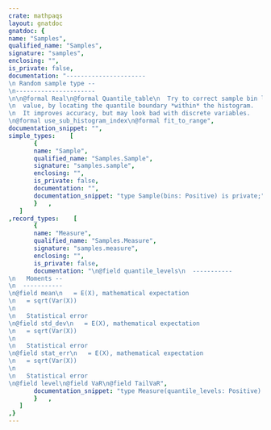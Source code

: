 ```yaml
---
crate: mathpaqs
layout: gnatdoc
gnatdoc: {
name: "Samples",
qualified_name: "Samples",
signature: "samples",
enclosing: "",
is_private: false,
documentation: "----------------------\n Random sample type --\n----------------------\n\n@formal Real\n@formal Quantile_table\n  Try to correct sample bin location error compared to actual occurrence\n  value, by locating the quantile boundary *within* the histogram.\n  It improves accuracy, but may look bad with discrete variables.\n@formal use_sub_histogram_index\n@formal fit_to_range",
documentation_snippet: "",
simple_types:    [
       {
       name: "Sample",
       qualified_name: "Samples.Sample",
       signature: "samples.sample",
       enclosing: "",
       is_private: false,
       documentation: "",
       documentation_snippet: "type Sample(bins: Positive) is private;",
       }   ,
   ]
,record_types:    [
       {
       name: "Measure",
       qualified_name: "Samples.Measure",
       signature: "samples.measure",
       enclosing: "",
       is_private: false,
       documentation: "\n@field quantile_levels\n  -----------\n   Moments --\n  -----------\n@field mean\n   = E(X), mathematical expectation\n   = sqrt(Var(X))\n  \n   Statistical error\n@field std_dev\n   = E(X), mathematical expectation\n   = sqrt(Var(X))\n  \n   Statistical error\n@field stat_err\n   = E(X), mathematical expectation\n   = sqrt(Var(X))\n  \n   Statistical error\n@field level\n@field VaR\n@field TailVaR",
       documentation_snippet: "type Measure(quantile_levels: Positive) is record\n  mean,\n  std_dev,\n  stat_err: Real;\n  level   : Quantile_table(1..quantile_levels);\n  VaR     : Quantile_table(1..quantile_levels);\n  TailVaR : Quantile_table(1..quantile_levels);\nend record;",
       }   ,
   ]
,}
---
```

